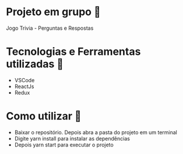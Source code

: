 # Projeto em grupo :rocket:
Jogo Trivia - Perguntas e Respostas

# Tecnologias e Ferramentas utilizadas :robot:
- VSCode
- ReactJs
- Redux

# Como utilizar 🔌
- Baixar o repositório. Depois abra a pasta do projeto em um terminal
- Digite yarn install para instalar as dependências 
- Depois yarn start para executar o projeto
  
